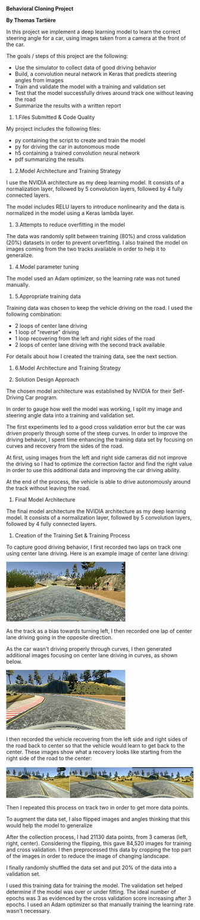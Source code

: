 

**Behavioral Cloning Project**

**By Thomas Tartière**

In this project we implement a deep learning model to learn the correct steering angle for a car, using images taken from a camera at the front of the car.

The goals / steps of this project are the following:

- Use the simulator to collect data of good driving behavior
- Build, a convolution neural network in Keras that predicts steering angles from images
- Train and validate the model with a training and validation set
- Test that the model successfully drives around track one without leaving the road
- Summarize the results with a written report

[image1]: ./images/img1.jpg
[image2]: ./images/img2.jpg
[image3]: ./images/img3.jpg

1. 1.Files Submitted &amp; Code Quality

My project includes the following files:

- py containing the script to create and train the model
- py for driving the car in autonomous mode
- h5 containing a trained convolution neural network
- pdf summarizing the results

1. 2.Model Architecture and Training Strategy

I use the NVIDIA architecture as my deep learning model. It consists of a normalization layer, followed by 5 convolution layers, followed by 4 fully connected layers.

The model includes RELU layers to introduce nonlinearity and the data is normalized in the model using a Keras lambda layer.

1. 3.Attempts to reduce overfitting in the model

The data was randomly split between training (80%) and cross validation (20%) datasets in order to prevent orverfitting. I also trained the model on images coming from the two tracks available in order to help it to generalize.

1. 4.Model parameter tuning

The model used an Adam optimizer, so the learning rate was not tuned manually.

1. 5.Appropriate training data

Training data was chosen to keep the vehicle driving on the road. I used the following combination:

- 2 loops of center lane driving
- 1 loop of &quot;reverse&quot; driving
- 1 loop recovering from the left and right sides of the road
- 2 loops of center lane driving with the second track available

For details about how I created the training data, see the next section.

1. 6.Model Architecture and Training Strategy

1. Solution Design Approach

The chosen model architecture was established by NVIDIA for their Self-Driving Car program.

In order to gauge how well the model was working, I split my image and steering angle data into a training and validation set.

The first experiments led to a good cross validation error but the car was driven properly through some of the steep curves. In order to improve the driving behavior, I spent time enhancing the training data set by focusing on curves and recovery from the sides of the road.

At first, using images from the left and right side cameras did not improve the driving so I had to optimize the correction factor and find the right value in order to use this additional data and improving the car driving ability.

At the end of the process, the vehicle is able to drive autonomously around the track without leaving the road.

1. Final Model Architecture

The final model architecture the NVIDIA architecture as my deep learning model. It consists of a normalization layer, followed by 5 convolution layers, followed by 4 fully connected layers.

1. Creation of the Training Set &amp; Training Process

To capture good driving behavior, I first recorded two laps on track one using center lane driving. Here is an example image of center lane driving:

 ![alt text][image1]

As the track as a bias towards turning left, I then recorded one lap of center lane driving going in the opposite direction.

As the car wasn&#39;t driving properly through curves, I then generated additional images focusing on center lane driving in curves, as shown below.

  ![alt text][image2]

I then recorded the vehicle recovering from the left side and right sides of the road back to center so that the vehicle would learn to get back to the center. These images show what a recovery looks like starting from the right side of the road to the center:

 ![alt text][image3]

Then I repeated this process on track two in order to get more data points.

To augment the data set, I also flipped images and angles thinking that this would help the model to generalize

After the collection process, I had 21130 data points, from 3 cameras (left, right, center). Considering the flipping, this gave 84,520 images for training and cross validation. I then preprocessed this data by cropping the top part of the images in order to reduce the image of changing landscape.

I finally randomly shuffled the data set and put 20% of the data into a validation set.

I used this training data for training the model. The validation set helped determine if the model was over or under fitting. The ideal number of epochs was 3 as evidenced by the cross validation score increasing after 3 epochs. I used an Adam optimizer so that manually training the learning rate wasn&#39;t necessary.

